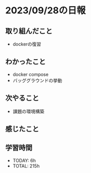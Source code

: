 # 2023/09/28の日報


## 取り組んだこと
- dockerの復習

## わかったこと
- docker compose
- バッググラウンドの挙動


## 次やること
- 課題の環境構築

## 感じたこと

## 学習時間
- TODAY: 6h
- TOTAL: 215h
